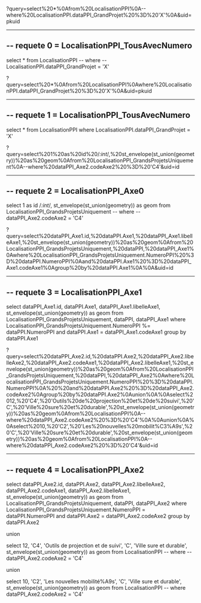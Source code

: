 


?query=select%20*%0Afrom%20LocalisationPPI%0A--where%20LocalisationPPI.dataPPI_GrandProjet%20%3D%20'X'%0A&uid=pkuid

------------
-- requete 0 = LocalisationPPI_TousAvecNumero
------------
select
    *
from
    LocalisationPPI
--  where
--    LocalisationPPI.dataPPI_GrandProjet = 'X'




?query=select%20*%0Afrom%20LocalisationPPI%0Awhere%20LocalisationPPI.dataPPI_GrandProjet%20%3D%20'X'%0A&uid=pkuid

------------
-- requete 1 = LocalisationPPI_TousAvecNumero
------------
select
    *
from
    LocalisationPPI
where
    LocalisationPPI.dataPPI_GrandProjet = 'X'

?query=select%201%20as%20id%20/*:int*/,%20st_envelope(st_union(geometry))%20as%20geom%0Afrom%20LocalisationPPI_GrandsProjetsUniquement%0A--where%20dataPPI_Axe2.codeAxe2%20%3D%20'C4'&uid=id

------------
-- requete 2 = LocalisationPPI_Axe0
------------
select
    1 as id /*:int*/,
    st_envelope(st_union(geometry)) as geom
from
    LocalisationPPI_GrandsProjetsUniquement
-- where
--    dataPPI_Axe2.codeAxe2 = 'C4'


?query=select%20dataPPI_Axe1.id,%20dataPPI.Axe1,%20dataPPI_Axe1.libelleAxe1,%20st_envelope(st_union(geometry))%20as%20geom%0Afrom%20LocalisationPPI_GrandsProjetsUniquement,%20dataPPI,%20dataPPI_Axe1%0Awhere%20LocalisationPPI_GrandsProjetsUniquement.NumeroPPI%20%3D%20dataPPI.NumeroPPI%0Aand%20dataPPI.Axe1%20%3D%20dataPPI_Axe1.codeAxe1%0Agroup%20by%20dataPPI.Axe1%0A%0A&uid=id

------------
-- requete 3 = LocalisationPPI_Axe1
------------
select
    dataPPI_Axe1.id,
    dataPPI.Axe1,
    dataPPI_Axe1.libelleAxe1,
    st_envelope(st_union(geometry)) as geom
from
    LocalisationPPI_GrandsProjetsUniquement,
    dataPPI,
    dataPPI_Axe1
where
    LocalisationPPI_GrandsProjetsUniquement.NumeroPPI %= dataPPI.NumeroPPI
  and
    dataPPI.Axe1 = dataPPI_Axe1.codeAxe1
group by
    dataPPI.Axe1


?query=select%20dataPPI_Axe2.id,%20dataPPI.Axe2,%20dataPPI_Axe2.libelleAxe2,%20dataPPI_Axe2.codeAxe1,%20dataPPI_Axe2.libelleAxe1,%20st_envelope(st_union(geometry))%20as%20geom%0Afrom%20LocalisationPPI_GrandsProjetsUniquement,%20dataPPI,%20dataPPI_Axe2%0Awhere%20LocalisationPPI_GrandsProjetsUniquement.NumeroPPI%20%3D%20dataPPI.NumeroPPI%0A%20%20and%20dataPPI.Axe2%20%3D%20dataPPI_Axe2.codeAxe2%0Agroup%20by%20dataPPI.Axe2%0Aunion%0A%0Aselect%2012,%20'C4',%20'Outils%20de%20projection%20et%20de%20suivi',%20'C',%20'Ville%20sure%20et%20durable',%20st_envelope(st_union(geometry))%20as%20geom%0Afrom%20LocalisationPPI%0A--where%20dataPPI_Axe2.codeAxe2%20%3D%20'C4'%0A%0Aunion%0A%0Aselect%2010,%20'C2',%20'Les%20nouvelles%20mobilit%C3%A9s',%20'C',%20'Ville%20sure%20et%20durable',%20st_envelope(st_union(geometry))%20as%20geom%0Afrom%20LocalisationPPI%0A--where%20dataPPI_Axe2.codeAxe2%20%3D%20'C4'&uid=id

------------
-- requete 4 = LocalisationPPI_Axe2
------------
select
    dataPPI_Axe2.id,
    dataPPI.Axe2,
    dataPPI_Axe2.libelleAxe2,
    dataPPI_Axe2.codeAxe1,
    dataPPI_Axe2.libelleAxe1,
    st_envelope(st_union(geometry)) as geom
from
    LocalisationPPI_GrandsProjetsUniquement,
    dataPPI,
    dataPPI_Axe2
where
    LocalisationPPI_GrandsProjetsUniquement.NumeroPPI = dataPPI.NumeroPPI
  and
    dataPPI.Axe2 = dataPPI_Axe2.codeAxe2
group by
    dataPPI.Axe2

union

select
    12,
    'C4',
    'Outils de projection et de suivi',
    'C',
    'Ville sure et durable',
    st_envelope(st_union(geometry)) as geom
from
    LocalisationPPI
-- where
--    dataPPI_Axe2.codeAxe2 = 'C4'

union

select
    10,
    'C2',
    'Les nouvelles mobilité%A9s',
    'C',
    'Ville sure et durable',
    st_envelope(st_union(geometry)) as geom
from
    LocalisationPPI
-- where
    dataPPI_Axe2.codeAxe2 = 'C4'


